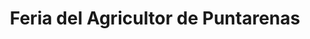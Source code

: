 ---
title: "Feria del Agricultor de Puntarenas"
url: /barranca/feria-del-agricultor-de-puntarenas/
shop: supermercado
---